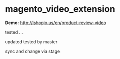 # magento_video_extension

<b>Demo:</b>
<a href="http://ishopio.us/en/product-review-video">http://ishopio.us/en/product-review-video</a>

tested ...

updated tested by master

sync and change via stage